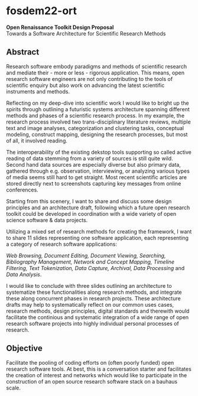 # fosdem22-ort

**Open Renaissance Toolkit Design Proposal**<br/>
Towards a Software Architecture for Scientific Research Methods

## Abstract

Research software embody paradigms and methods of scientific research and mediate their - more or less - rigorous application. This means, open research software engineers are not only contributing to the tools of scientific enquiry but also work on advancing the latest scientific instruments and methods.

Reflecting on my deep-dive into scientific work I would like to bright up the spirits through outlining a futuristic systems architecture spanning 
different methods and phases of a scientific research process. In my example, the research process involved two trans-disciplinary literature reviews, 
multiple text and image analyses, categorization and clustering tasks, conceptual modeling, construct mapping, designing the research processes, but 
most of all, it involved reading. 

The interoperability of the existing dekstop tools supporting so called active reading of data stemming from a variety of sources is still quite wild.
Second hand data sources are especially diverse but also primary data, gathered through e.g. observation, interviewing, or analyzing various types of 
media seems still hard to get straight. Most recent scientific articles are stored directly next to screenshots capturing key messages from online conferences. 

Starting from this scenery, I want to share and discuss some design principles and an architecture draft, following which a future open research toolkit could 
be developed in coordination with a wide variety of open science software & data projects.

Utilizing a mixed set of research methods for creating the framework, I want to share 11 slides representing one software application, each representing 
a category of research software applications:

_Web Browsing, Document Editing, Document Viewing, Searching, Bibliography Management, Network and Concept Mapping, Timeline Filtering, Text Tokenization,
Data Capture, Archival, Data Processing_ and _Data Analysis_.

I would like to conclude with three slides outlining an architecture to systematize these functionalities along research methods, and integrate these 
along concurrent phases in research projects. These architecture drafts may help to systematically reflect on our common uses cases, research methods, 
design principles, digital standards and therewith would facilitate the continious and systematic integration of a wide range of open research 
software projects into highly individual personal processes of research.

## Objective

Facilitate the pooling of coding efforts on (often poorly funded) open research software tools.  At best, this is a conversation starter and facilitates 
the creation of interest and networks which would like to participate in the construction of an open source research software stack on a bauhaus scale.
